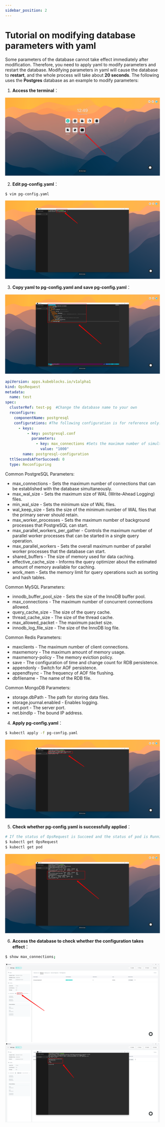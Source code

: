 ```yaml
---
sidebar_position: 2
---
```


# Tutorial on modifying database parameters with yaml

Some parameters of the database cannot take effect immediately after modification. Therefore, you need to apply yaml to modify parameters and restart the database. Modifying parameters in yaml will cause the database to **restart**, and the whole process will take about **20 seconds**. The following uses the **Postgres** database as an example to modify parameters:

1. **Access the terminal**：

![config_1](./imgs/config_1.png)

2. **Edit pg-config.yaml**：

```bash
$ vim pg-config.yaml
```
![config_2](./imgs/config_2.png)

3. **Copy yaml to pg-config.yaml and save pg-config.yaml**：

![config_3](./imgs/config_3.png)
```yaml
apiVersion: apps.kubeblocks.io/v1alpha1
kind: OpsRequest
metadata:
  name: test
spec:
  clusterRef: test-pg  #Change the database name to your own
  reconfigure:
    componentName: postgresql
    configurations: #The following configuration is for reference only. You only need to keep the part to be modified and modify the corresponding parameter values
      - keys:
          - key: postgresql.conf
            parameters:
              - key: max_connections #Sets the maximum number of simultaneous connections that can be made to the database
                value: "1000"
        name: postgresql-configuration
  ttlSecondsAfterSucceed: 0
  type: Reconfiguring
```
Common PostgreSQL Parameters:
+ max_connections - Sets the maximum number of connections that can be established with the database simultaneously.
+ max_wal_size - Sets the maximum size of WAL (Write-Ahead Logging) files.
+ min_wal_size - Sets the minimum size of WAL files.
+ wal_keep_size - Sets the size of the minimum number of WAL files that the primary server should retain.
+ max_worker_processes - Sets the maximum number of background processes that PostgreSQL can start.
+ max_parallel_workers_per_gather - Controls the maximum number of parallel worker processes that can be started in a single query operation.
+ max_parallel_workers - Sets the overall maximum number of parallel worker processes that the database can start.
+ shared_buffers - The size of memory used for data caching.
+ effective_cache_size - Informs the query optimizer about the estimated amount of memory available for caching.
+ work_mem - Sets the memory limit for query operations such as sorting and hash tables.

Common MySQL Parameters:
+ innodb_buffer_pool_size - Sets the size of the InnoDB buffer pool.
+ max_connections - The maximum number of concurrent connections allowed.
+ query_cache_size - The size of the query cache.
+ thread_cache_size - The size of the thread cache.
+ max_allowed_packet - The maximum packet size.
+ innodb_log_file_size - The size of the InnoDB log file.

Common Redis Parameters:
+ maxclients - The maximum number of client connections.
+ maxmemory - The maximum amount of memory usage.
+ maxmemory-policy - The memory eviction policy.
+ save - The configuration of time and change count for RDB persistence.
+ appendonly - Switch for AOF persistence.
+ appendfsync - The frequency of AOF file flushing.
+ dbfilename - The name of the RDB file.

Common MongoDB Parameters:
+ storage.dbPath - The path for storing data files.
+ storage.journal.enabled - Enables logging.
+ net.port - The server port.
+ net.bindIp - The bound IP address.

4. **Apply pg-config.yaml**：

```bash
$ kubectl apply -f pg-config.yaml
```
![config_4](./imgs/config_4.png)

5. **Check whether pg-config.yaml is successfully applied**：
```bash
# If the status of OpsRequest is Succeed and the status of pod is Running, the application is successfully configured
$ kubectl get OpsRequest
$ kubectl get pod
```
![config_5](./imgs/config_5.png)

6. **Access the database to check whether the configuration takes effect**：
```bash
$ show max_connections;
```
![config_6](./imgs/config_6.png)
![config_7](./imgs/config_7.png)

